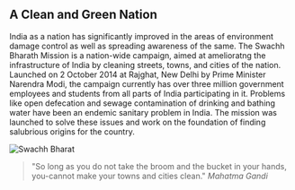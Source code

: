 A Clean and Green Nation
---------------------------

India as a nation has significantly improved in the areas of environment damage control as well as spreading awareness of the same. 
The Swachh Bharath Mission is a nation-wide campaign, aimed at amelioratng the infrastructure of India by cleaning streets, towns, and cities of the nation. 
Launched on 2 October 2014 at Rajghat, New Delhi by Prime Minister Narendra Modi, the campaign currently has over three million government employees and students from all parts of India participating in it. 
Problems like open defecation and sewage contamination of drinking and bathing water have been an endemic sanitary problem in India. 
The mission was launched to solve these issues and work on the foundation of finding salubrious origins for the country. 

![Swachh Bharat](https://www.google.co.in/url?sa=i&rct=j&q=&esrc=s&source=images&cd=&cad=rja&uact=8&ved=2ahUKEwiu2oTTvajeAhXCYysKHSLID_8QjRx6BAgBEAU&url=http%3A%2F%2Fwww.kamalsandesh.org%2Fswachh-bharat-mission-picks-great-momentum-way-target%2F&psig=AOvVaw2nginfhjN5NKM8RVh15RDG&ust=1540793605392086)

>"So long as you do not take the broom and the bucket in your hands, 
>you-cannot make your towns and cities clean." 
*Mahatma Gandi*
